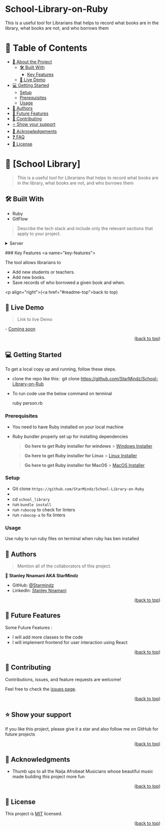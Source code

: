 # School-Library-on-Ruby
This is a useful tool for Librarians that helps to record what books are in the library, what books are not, and who borrows them
<!-- TABLE OF CONTENTS -->

# 📗 Table of Contents

- [📖 About the Project](#about-project)
  - [🛠 Built With](#built-with)
    - [Key Features](#key-features)
  - [🚀 Live Demo](#live-demo)
- [💻 Getting Started](#getting-started)
  - [Setup](#setup)
  - [Prerequisites](#prerequisites)
  - [Usage](#usage)
- [👥 Authors](#authors)
- [🔭 Future Features](#future-features)
- [🤝 Contributing](#contributing)
- [⭐️ Show your support](#support)
- [🙏 Acknowledgements](#acknowledgements)
- [❓ FAQ](#faq)
- [📝 License](#license)

<!-- PROJECT DESCRIPTION -->

# 📖 [School Library] <a name="about-project"></a>

> This is a useful tool for Librarians that helps to record what books are in the library, what books are not, and who borrows them 

## 🛠 Built With <a name="built-with"></a>
- Ruby
- GitFlow


> Describe the tech stack and include only the relevant sections that apply to your project.
 
  
 <details> 
   <summary>Server</summary> 
   <ul> 
     <li><a href="https://www.ruby-lang.org/en/">Ruby</a></li> 
   </ul> 
 </details> 
  
 <!-- Features --> 
  
 ### Key Features <a name="key-features"></a> 
  
 The tool allows librarians to 
- Add new students or teachers.
- Add new books.
- Save records of who borrowed a given book and when.

  
 <p align="right">(<a href="#readme-top">back to top</a>)</p> 

<!-- Features -->



<!-- LIVE DEMO -->

## 🚀 Live Demo <a name="live-demo"></a>

>Link to live Demo 

- [Coming soon]() 


<p align="right">(<a href="#readme-top">back to top</a>)</p>

<!-- GETTING STARTED -->

## 💻 Getting Started <a name="getting-started"></a>

To get a local copy up and running, follow these steps.

- clone the repo like this: 
​
  git clone https://github.com/StarMindz/School-Library-on-Rub

- To run code use the below command on terminal 

   ruby person.rb

### Prerequisites

- You need to have Ruby installed on your local machine
- Ruby bundler properly set up for installing dependencies
  > **Go here to get Ruby installer for windows** > [Windows Installer](https://rubyinstaller.org/)

  > **Go here to get Ruby installer for Linux** > [Linux Installer](https://www.ruby-lang.org/en/documentation/installation/)

  > **Go here to get Ruby installer for MacOS** > [MacOS Installer](https://www.ruby-lang.org/en/documentation/installation/)

### Setup

- Git clone `https://github.com/StarMindz/School-Library-on-Ruby`
- 
- cd `school_library`
- run `bundle install`
- run `rubocop` to check for linters
- run `rubocop-a` to fix linters

### Usage

Use ruby <code-file> to run ruby files on terminal when ruby has ben installed


<!-- AUTHORS -->

## 👥 Authors <a name="authors"></a>

> Mention all of the collaborators of this project.

👤 **Stanley Nnamani AKA StarMindz**

- GitHub: [@Starmindz](https://github.com/StarMindz)
- LinkedIn: [Stanley Nnamani](https://www.linkedin.com/in/stanley-nnamani/)

<p align="right">(<a href="#readme-top">back to top</a>)</p>

<!-- FUTURE FEATURES -->

## 🔭 Future Features <a name="future-features"></a>

Some Future Features :
- I will add more classes to the code
- I will implement frontend for user interaction using React


<p align="right">(<a href="#readme-top">back to top</a>)</p>

<!-- CONTRIBUTING -->

## 🤝 Contributing <a name="contributing"></a>

Contributions, issues, and feature requests are welcome!

Feel free to check the [issues page](../../issues/).

<p align="right">(<a href="#readme-top">back to top</a>)</p>

<!-- SUPPORT -->

## ⭐️ Show your support <a name="support"></a>


If you like this project, please give it a star and also follow me on GitHub for future projects

<p align="right">(<a href="#readme-top">back to top</a>)</p>

<!-- ACKNOWLEDGEMENTS -->

## 🙏 Acknowledgments <a name="acknowledgements"></a>
- Thumb ups to all the Naija Afrobeat Musicians whose beautiful music made building this project more fun

<p align="right">(<a href="#readme-top">back to top</a>)</p>

<!-- LICENSE -->

## 📝 License <a name="license"></a>

This project is [MIT](./LICENSE) licensed.

<p align="right">(<a href="#readme-top">back to top</a>)</p>


